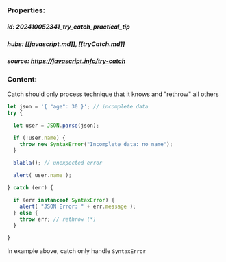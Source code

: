 ### Properties:


##### id: 202410052341_try_catch_practical_tip
##### hubs: [[javascript.md]], [[tryCatch.md]]
##### source:  https://javascript.info/try-catch


### Content:

Catch should only process technique that it knows and "rethrow" all others

```javascript
let json = '{ "age": 30 }'; // incomplete data
try {

  let user = JSON.parse(json);

  if (!user.name) {
    throw new SyntaxError("Incomplete data: no name");
  }

  blabla(); // unexpected error

  alert( user.name );

} catch (err) {

  if (err instanceof SyntaxError) {
    alert( "JSON Error: " + err.message );
  } else {
    throw err; // rethrow (*)
  }

}
```
In example above, catch only handle ``SyntaxError``


